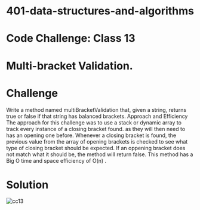 # 401-data-structures-and-algorithms
# Code Challenge: Class 13

# Multi-bracket Validation.

# Challenge

Write a method named multiBracketValidation that, given a string, returns true or false if that string has balanced brackets.
Approach and Efficiency
The approach for this challenge was to use a stack or dynamic array to track every instance of a closing bracket found.
as they will then need to has an opening one before.
Whenever a closing bracket is found, the previous value from the array of opening brackets is checked to see what type of closing bracket should be expected.
If an oppening bracket does not match what it should be, the method will return false.
This method has a Big O time and space efficiency of O(n) .

# Solution
![cc13](https://user-images.githubusercontent.com/79080942/125483532-4b239d99-703e-4c71-b947-34c3146a7214.png)
